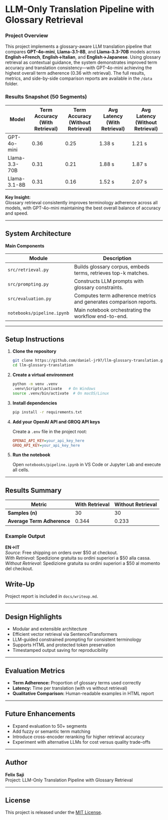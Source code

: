 # LLM-Only Translation Pipeline with Glossary Retrieval

### Project Overview

This project implements a glossary-aware LLM translation pipeline that compares **GPT-4o-mini**, **Llama-3.1-8B**, and **Llama-3.3-70B** models across **English→French**, **English→Italian**, and **English→Japanese**. Using glossary retrieval as contextual guidance, the system demonstrates improved term accuracy and translation consistency—with GPT-4o-mini achieving the highest overall term adherence (0.36 with retrieval). The full results, metrics, and side-by-side comparison reports are available in the `/data` folder.

### Results Snapshot (50 Segments)

| **Model**     | **Term Accuracy (With Retrieval)** | **Term Accuracy (Without Retrieval)** | **Avg Latency (With Retrieval)** | **Avg Latency (Without Retrieval)** |
|----------------|------------------------------------|---------------------------------------|----------------------------------|-----------------------------------|
| GPT-4o-mini    | 0.36                               | 0.25                                  | 1.38 s                           | 1.21 s                            |
| Llama-3.3-70B  | 0.31                               | 0.21                                  | 1.88 s                           | 1.87 s                            |
| Llama-3.1-8B   | 0.31                               | 0.16                                  | 1.52 s                           | 2.07 s                            |

**Key Insight:**  
Glossary retrieval consistently improves terminology adherence across all models, with GPT-4o-mini maintaining the best overall balance of accuracy and speed.

---

## System Architecture

**Main Components**

| Module | Description |
|---------|-------------|
| `src/retrieval.py` | Builds glossary corpus, embeds terms, retrieves top-k matches. |
| `src/prompting.py` | Constructs LLM prompts with glossary constraints. |
| `src/evaluation.py` | Computes term adherence metrics and generates comparison reports. |
| `notebooks/pipeline.ipynb` | Main notebook orchestrating the workflow end-to-end. |

---

## Setup Instructions

1. **Clone the repository**
    
    ```bash
    git clone https://github.com/daniel-jr97/llm-glossary-translation.git
    cd llm-glossary-translation
    ```

2. **Create a virtual environment**
    
    ```bash
    python -m venv .venv
    .venv\Scripts\activate   # On Windows
    source .venv/bin/activate  # On macOS/Linux
    ```

3. **Install dependencies**
    
    ```bash
    pip install -r requirements.txt
    ```

4. **Add your OpenAI API and GROQ API keys**
    
    Create a `.env` file in the project root:
    
    ```ini
    OPENAI_API_KEY=your_api_key_here
    GROQ_API_KEY=your_api_key_here
    ```

5. **Run the notebook**
    
    Open `notebooks/pipeline.ipynb` in VS Code or Jupyter Lab and execute all cells.

---

## Results Summary

| Metric | With Retrieval | Without Retrieval |
|---------|----------------|------------------|
| **Samples (n)** | 30 | 30 |
| **Average Term Adherence** | 0.344 | 0.233 |

### Example Output
**EN→IT**  
*Source:* Free shipping on orders over $50 at checkout.  
*With Retrieval:* Spedizione gratuita su ordini superiori a $50 alla cassa.  
*Without Retrieval:* Spedizione gratuita su ordini superiori a $50 al momento del checkout.

## Write-Up
Project report is included in `docs/writeup.md`.

---

## Design Highlights
- Modular and extensible architecture  
- Efficient vector retrieval via SentenceTransformers  
- LLM-guided constrained prompting for consistent terminology  
- Supports HTML and protected token preservation  
- Timestamped output saving for reproducibility  

---

## Evaluation Metrics
- **Term Adherence:** Proportion of glossary terms used correctly  
- **Latency:** Time per translation (with vs without retrieval)  
- **Qualitative Comparison:** Human-readable examples in HTML report  

---

## Future Enhancements
- Expand evaluation to 50+ segments  
- Add fuzzy or semantic term matching  
- Introduce cross-encoder reranking for higher retrieval accuracy  
- Experiment with alternative LLMs for cost versus quality trade-offs  

---

## Author
**Felix Saji**   
Project: LLM-Only Translation Pipeline with Glossary Retrieval  

---

## License
This project is released under the [MIT License](LICENSE).
